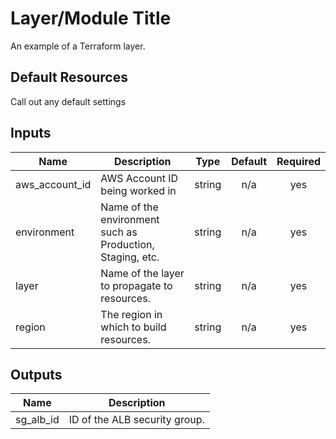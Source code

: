 # Layer/Module Title

An example of a Terraform layer.

## Default Resources

Call out any default settings

## Inputs

| Name | Description | Type | Default | Required |
|------|-------------|:----:|:-----:|:-----:|
| aws\_account\_id | AWS Account ID being worked in | string | n/a | yes |
| environment | Name of the environment such as Production, Staging, etc. | string | n/a | yes |
| layer | Name of the layer to propagate to resources. | string | n/a | yes |
| region | The region in which to build resources. | string | n/a | yes |

## Outputs

| Name | Description |
|------|-------------|
| sg\_alb\_id | ID of the ALB security group. |

